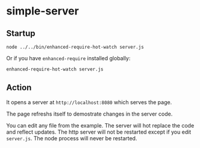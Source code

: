 # simple-server

## Startup

```
node ../../bin/enhanced-require-hot-watch server.js
```

Or if you have `enhanced-require` installed globally:

```
enhanced-require-hot-watch server.js
```

## Action

It opens a server at `http://localhost:8080` which serves the page.

The page refreshs itself to demostrate changes in the server code.

You can edit any file from the example. The server will hot replace the code and reflect updates. The http server will not be restarted except if you edit `server.js`. The node process will never be restarted.